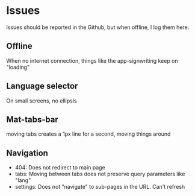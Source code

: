 # Issues

Issues should be reported in the Github, but when offline, I log them here.

## Offline

When no internet connection, things like the app-signwriting keep on "loading"

## Language selector

On small screens, no ellipsis

## Mat-tabs-bar

moving tabs creates a 1px line for a second, moving things around

## Navigation

- 404: Does not redirect to main page
- tabs: Moving between tabs does not preserve query parameters like "lang"
- settings: Does not "navigate" to sub-pages in the URL. Can't refresh
